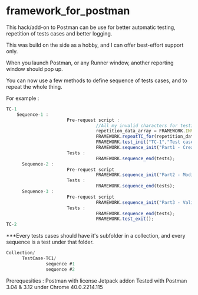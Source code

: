 # framework_for_postman


This hack/add-on to Postman can be use for better automatic testing, repetition of tests cases and better logging.

This was build on the side as a hobby, and I can offer best-effort support only.

When you launch Postman, or any Runner window, another reporting window should pop up.

You can now use a few methods to define sequence of tests cases, and to repeat the whole thing.

For example : 


```javascript
TC-1 
    Sequence-1 :
                       Pre-request script :
                                  //All my invalid characters for testing, in an array
                                  repetition_data_array = FRAMEWORK.INVALID_CHARACTERS.split(''); 
                                  FRAMEWORK.repeatTC_for(repetition_data_array);
                                  FRAMEWORK.test_init("TC-1","Test case name",['testcategories#1']);
                                  FRAMEWORK.sequence_init("Part1 - Create");
                       Tests :
                                  FRAMEWORK.sequence_end(tests);
      Sequence-2 :
                       Pre-request script  
                                  FRAMEWORK.sequence_init("Part2 - Modify");
                       Tests :
                                  FRAMEWORK.sequence_end(tests);
      Sequence-3 :
                       Pre-request script  
                                  FRAMEWORK.sequence_init("Part3 - Validation");
                       Tests :
                                  FRAMEWORK.sequence_end(tests);
                                  FRAMEWORK.test_exit();
TC-2
```



***Every tests cases should have it's subfolder in a collection, and every sequence is a test under that folder.
```javascript
Collection/
      TestCase-TC1/
               sequence #1
               sequence #2
```


Prerequesities :
    Postman with license Jetpack addon
    Tested with Postman 3.04 & 3.12 under Chrome  40.0.2214.115
